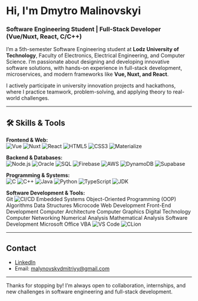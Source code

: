 # Hi, I'm Dmytro Malinovskyi

### Software Engineering Student | Full-Stack Developer (Vue/Nuxt, React, C/C++)

I’m a 5th-semester Software Engineering student at **Lodz University of Technology**, Faculty of Electronics, Electrical Engineering, and Computer Science. I’m passionate about designing and developing innovative software solutions, with hands-on experience in full-stack development, microservices, and modern frameworks like **Vue, Nuxt, and React**.  

I actively participate in university innovation projects and hackathons, where I practice teamwork, problem-solving, and applying theory to real-world challenges.

---

## 🛠 Skills & Tools

**Frontend & Web:**  
![Vue](https://img.shields.io/badge/-Vue.js-42b883?style=flat-square&logo=vue.js&logoColor=white) ![Nuxt](https://img.shields.io/badge/-Nuxt.js-00DC82?style=flat-square&logo=nuxt.js&logoColor=white) ![React](https://img.shields.io/badge/-React-61DAFB?style=flat-square&logo=react&logoColor=white) ![HTML5](https://img.shields.io/badge/-HTML5-E34F26?style=flat-square&logo=html5&logoColor=white) ![CSS3](https://img.shields.io/badge/-CSS3-1572B6?style=flat-square&logo=css3&logoColor=white) ![Materialize](https://img.shields.io/badge/-Materialize-EE6E73?style=flat-square)

**Backend & Databases:**  
![Node.js](https://img.shields.io/badge/-Node.js-339933?style=flat-square&logo=node.js&logoColor=white) ![Oracle](https://img.shields.io/badge/-Oracle-F80000?style=flat-square&logo=oracle&logoColor=white) ![SQL](https://img.shields.io/badge/-SQL-4479A1?style=flat-square&logo=postgresql&logoColor=white) ![Firebase](https://img.shields.io/badge/-Firebase-FFCA28?style=flat-square&logo=firebase&logoColor=white) ![AWS](https://img.shields.io/badge/-AWS-232F3E?style=flat-square&logo=amazon-aws&logoColor=white) ![DynamoDB](https://img.shields.io/badge/-DynamoDB-4053D6?style=flat-square&logo=amazondynamodb&logoColor=white) ![Supabase](https://img.shields.io/badge/-Supabase-3ECF8E?style=flat-square)

**Programming & Systems:**  
![C](https://img.shields.io/badge/-C-555555?style=flat-square&logo=c&logoColor=white) ![C++](https://img.shields.io/badge/-C++-00599C?style=flat-square&logo=c%2B%2B&logoColor=white) ![Java](https://img.shields.io/badge/-Java-007396?style=flat-square&logo=java&logoColor=white) ![Python](https://img.shields.io/badge/-Python-3776AB?style=flat-square&logo=python&logoColor=white) ![TypeScript](https://img.shields.io/badge/-TypeScript-007ACC?style=flat-square&logo=typescript&logoColor=white) ![JDK](https://img.shields.io/badge/-JDK-007396?style=flat-square)

**Software Development & Tools:**  
Git ![CI/CD](https://img.shields.io/badge/-CI/CD-007ACC?style=flat-square) Embedded Systems Object-Oriented Programming (OOP) Algorithms Data Structures Microcode Web Development Front-End Development Computer Architecture Computer Graphics Digital Technology Computer Networking Numerical Analysis Mathematical Analysis Software Development Microsoft Office VBA ![VS Code](https://img.shields.io/badge/-VS%20Code-007ACC?style=flat-square&logo=visual-studio-code&logoColor=white) ![CLion](https://img.shields.io/badge/-CLion-000000?style=flat-square&logo=clion&logoColor=white)

---

## Contact

- [LinkedIn](https://www.linkedin.com/in/dmytro-malinovskyi-85914529b/)  
- Email: malynovskydmitriyy@gmail.com

---

Thanks for stopping by! I’m always open to collaboration, internships, and new challenges in software engineering and full-stack development.
